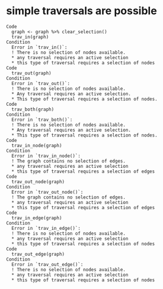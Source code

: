 # simple traversals are possible

    Code
      graph <- graph %>% clear_selection()
      trav_in(graph)
    Condition
      Error in `trav_in()`:
      ! There is no selection of nodes available.
      * any traversal requires an active selection
      * this type of traversal requires a selection of nodes
    Code
      trav_out(graph)
    Condition
      Error in `trav_out()`:
      ! There is no selection of nodes available.
      * Any traversal requires an active selection.
      * This type of traversal requires a selection of nodes.
    Code
      trav_both(graph)
    Condition
      Error in `trav_both()`:
      ! There is no selection of nodes available.
      * Any traversal requires an active selection.
      * This type of traversal requires a selection of nodes.
    Code
      trav_in_node(graph)
    Condition
      Error in `trav_in_node()`:
      ! The graph contains no selection of edges.
      * any traversal requires an active selection
      * this type of traversal requires a selection of edges
    Code
      trav_out_node(graph)
    Condition
      Error in `trav_out_node()`:
      ! The graph contains no selection of edges.
      * any traversal requires an active selection
      * this type of traversal requires a selection of edges
    Code
      trav_in_edge(graph)
    Condition
      Error in `trav_in_edge()`:
      ! There is no selection of nodes available.
      * any traversal requires an active selection
      * this type of traversal requires a selection of nodes
    Code
      trav_out_edge(graph)
    Condition
      Error in `trav_out_edge()`:
      ! There is no selection of nodes available.
      * any traversal requires an active selection
      * this type of traversal requires a selection of nodes


